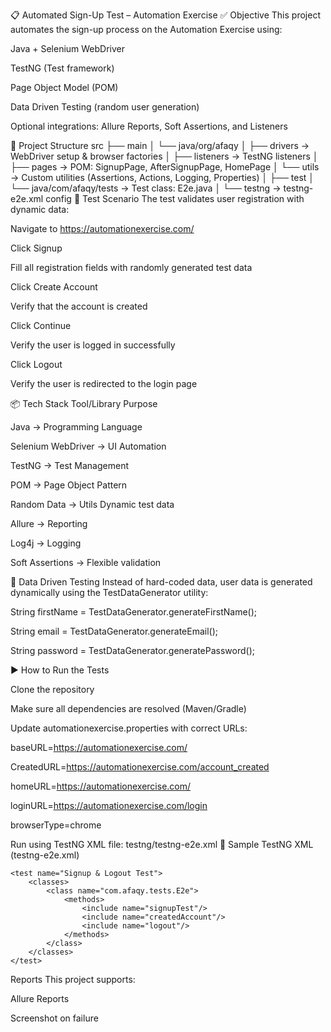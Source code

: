 📋 Automated Sign-Up Test – Automation Exercise
✅ Objective
This project automates the sign-up process on the Automation Exercise using:

Java + Selenium WebDriver

TestNG (Test framework)

Page Object Model (POM)

Data Driven Testing (random user generation)

Optional integrations: Allure Reports, Soft Assertions, and Listeners

📂 Project Structure
src
├── main
│   └── java/org/afaqy
│       ├── drivers        → WebDriver setup & browser factories
│       ├── listeners      → TestNG listeners
│       ├── pages          → POM: SignupPage, AfterSignupPage, HomePage
│       └── utils          → Custom utilities (Assertions, Actions, Logging, Properties)
│
├── test
│   └── java/com/afaqy/tests → Test class: E2e.java
│
└── testng                  → testng-e2e.xml config
🧪 Test Scenario
The test validates user registration with dynamic data:

Navigate to https://automationexercise.com/

Click Signup

Fill all registration fields with randomly generated test data

Click Create Account

Verify that the account is created

Click Continue

Verify the user is logged in successfully

Click Logout

Verify the user is redirected to the login page

📦 Tech Stack
Tool/Library	Purpose

Java	-> Programming Language

Selenium WebDriver ->	UI Automation

TestNG	->   Test Management

POM	 -> Page Object Pattern

Random Data -> Utils	Dynamic test data

Allure -> Reporting

Log4j	-> Logging

Soft Assertions ->	Flexible validation

🔁 Data Driven Testing
Instead of hard-coded data, user data is generated dynamically using the TestDataGenerator utility:

String firstName = TestDataGenerator.generateFirstName();

String email = TestDataGenerator.generateEmail();

String password = TestDataGenerator.generatePassword();

▶️ How to Run the Tests

Clone the repository

Make sure all dependencies are resolved (Maven/Gradle)

Update automationexercise.properties with correct URLs:

baseURL=https://automationexercise.com/

CreatedURL=https://automationexercise.com/account_created

homeURL=https://automationexercise.com/

loginURL=https://automationexercise.com/login

browserType=chrome

Run using TestNG XML file:
testng/testng-e2e.xml
📜 Sample TestNG XML (testng-e2e.xml)
<?xml version="1.0" encoding="UTF-8"?>
<!DOCTYPE suite SYSTEM "https://testng.org/testng-1.0.dtd">
<suite name="AutomationExercise E2E Test Suite">
    <listeners>
        <listener class-name="org.afaqy.listeners.TestNGListeners"/>
    </listeners>

    <test name="Signup & Logout Test">
        <classes>
            <class name="com.afaqy.tests.E2e">
                <methods>
                    <include name="signupTest"/>
                    <include name="createdAccount"/>
                    <include name="logout"/>
                </methods>
            </class>
        </classes>
    </test>
</suite>

 Reports
This project supports:

Allure Reports

Screenshot on failure
